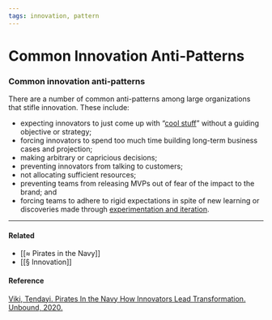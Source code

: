 ```yaml
---
tags: innovation, pattern
---
```


# Common Innovation Anti-Patterns

### Common innovation anti-patterns
There are a number of common anti-patterns among large organizations that stifle innovation. These include:

-   expecting innovators to just come up with “[cool stuff](https://publish.obsidian.md/mobydiction/notes/%C2%B6+Innovation+theater)” without a guiding objective or strategy;
-   forcing innovators to spend too much time building long-term business cases and projection;
-   making arbitrary or capricious decisions;
-   preventing innovators from talking to customers;
-   not allocating sufficient resources;
-   preventing teams from releasing MVPs out of fear of the impact to the brand; and
-   forcing teams to adhere to rigid expectations in spite of new learning or discoveries made through [experimentation and iteration](https://publish.obsidian.md/mobydiction/notes/De-risk+innovation+by+making+smaller+bets).

---

#### Related
- [[≈ Pirates in the Navy]]
- [[§ Innovation]]

#### Reference

[Viki, Tendayi. Pirates In the Navy How Innovators Lead Transformation. Unbound, 2020.](https://publish.obsidian.md/mobydiction/notes/%E2%89%88+Viki+-+Pirates+in+the+Navy)